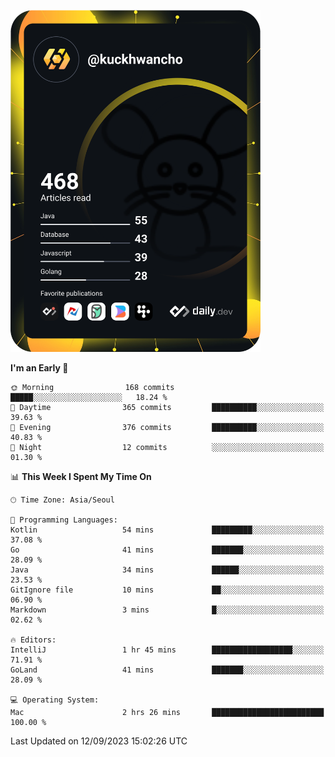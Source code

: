 <a href="https://app.daily.dev/kuckhwancho"><img src="https://github.com/kuckjwi0928/kuckjwi0928/blob/master/devcard.svg" width="400" alt="Kuckjwi Devcard"/></a>

<!--START_SECTION:waka-->
**I'm an Early 🐤** 

```text
🌞 Morning                168 commits         █████░░░░░░░░░░░░░░░░░░░░   18.24 % 
🌆 Daytime                365 commits         ██████████░░░░░░░░░░░░░░░   39.63 % 
🌃 Evening                376 commits         ██████████░░░░░░░░░░░░░░░   40.83 % 
🌙 Night                  12 commits          ░░░░░░░░░░░░░░░░░░░░░░░░░   01.30 % 
```


📊 **This Week I Spent My Time On** 

```text
🕑︎ Time Zone: Asia/Seoul

💬 Programming Languages: 
Kotlin                   54 mins             █████████░░░░░░░░░░░░░░░░   37.08 % 
Go                       41 mins             ███████░░░░░░░░░░░░░░░░░░   28.09 % 
Java                     34 mins             ██████░░░░░░░░░░░░░░░░░░░   23.53 % 
GitIgnore file           10 mins             ██░░░░░░░░░░░░░░░░░░░░░░░   06.90 % 
Markdown                 3 mins              █░░░░░░░░░░░░░░░░░░░░░░░░   02.62 % 

🔥 Editors: 
IntelliJ                 1 hr 45 mins        ██████████████████░░░░░░░   71.91 % 
GoLand                   41 mins             ███████░░░░░░░░░░░░░░░░░░   28.09 % 

💻 Operating System: 
Mac                      2 hrs 26 mins       █████████████████████████   100.00 % 
```


 Last Updated on 12/09/2023 15:02:26 UTC
<!--END_SECTION:waka-->

